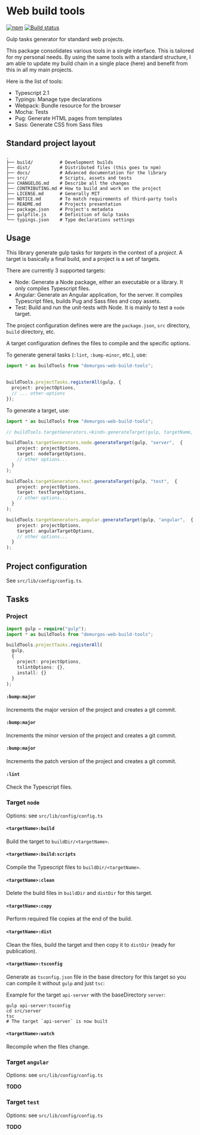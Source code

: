 # Web build tools

[![npm](https://img.shields.io/npm/v/demurgos-web-build-tools.svg?maxAge=2592000)](https://www.npmjs.com/package/demurgos-web-build-tools)
[![Build status](https://img.shields.io/travis/demurgos/web-build-tools/master.svg?maxAge=2592000)](https://travis-ci.org/demurgos/web-build-tools)

Gulp tasks generator for standard web projects.

This package consolidates various tools in a single interface. This is tailored for my personal
needs. By using the same tools with a standard structure, I am able to update my build chain in a
single place (here) and benefit from this in all my main projects.

Here is the list of tools:
- Typescript 2.1
- Typings: Manage type declarations
- Webpack: Bundle resource for the browser
- Mocha: Tests
- Pug: Generate HTML pages from templates
- Sass: Generate CSS from Sass files

## Standard project layout

```text
.
├── build/          # Development builds
├── dist/           # Distributed files (this goes to npm)
├── docs/           # Advanced documentation for the library
├── src/            # Scripts, assets and tests
├── CHANGELOG.md    # Describe all the changes
├── CONTRIBUTING.md # How to build and work on the project
├── LICENSE.md      # Generally MIT
├── NOTICE.md       # To match requirements of third-party tools
├── README.md       # Projects presentation
├── package.json    # Project's metadata
├── gulpfile.js     # Definition of Gulp tasks
└── typings.json    # Type declarations settings
```

## Usage

This library generate gulp tasks for _targets_ in the context of a _project_.
A target is basically a final build, and a project is a set of targets.

There are currently 3 supported targets:
- Node: Generate a Node package, either an executable or a library. It only
  compiles Typescript files.
- Angular: Generate an Angular application, for the server. It compiles
  Typescript files, builds Pug and Sass files and copy assets.
- Test: Build and run the unit-tests with Node. It is mainly to test a `node`
  target.

The project configuration defines were are the `package.json`, `src` directory,
`build` directory, etc.

A target configuration defines the files to compile and the specific options.
  
To generate general tasks (`:lint`, `:bump-minor`, etc.), use:
 
```typescript
import * as buildTools from "demurgos-web-build-tools";
 
 
buildTools.projectTasks.registerAll(gulp, {
  project: projectOptions,
  // ... other-options
});
```
 
To generate a target, use:

```typescript
import * as buildTools from "demurgos-web-build-tools";

// buildTools.targetGenerators.<kind>.generateTarget(gulp, targetName, options);

buildTools.targetGenerators.node.generateTarget(gulp, "server",  {
    project: projectOptions,
    target: nodeTargetOptions,
    // other options...
  }
);

buildTools.targetGenerators.test.generateTarget(gulp, "test",  {
    project: projectOptions,
    target: testTargetOptions,
    // other options...
  }
);

buildTools.targetGenerators.angular.generateTarget(gulp, "angular",  {
    project: projectOptions,
    target: angularTargetOptions,
    // other options...
  }
);

```

## Project configuration

See `src/lib/config/config.ts`.

## Tasks

### Project

```typescript
import gulp = require("gulp");
import * as buildTools from "demurgos-web-build-tools";

buildTools.projectTasks.registerAll(
  gulp,
  {
    project: projectOptions,
    tslintOptions: {},
    install: {}
  }
);
```

#### `:bump:major`

Increments the major version of the project and creates a git commit.

#### `:bump:major`

Increments the minor version of the project and creates a git commit.

#### `:bump:major`

Increments the patch version of the project and creates a git commit.

#### `:lint`

Check the Typescript files.

### Target `node`

Options: see `src/lib/config/config.ts`

#### `<targetName>:build`

Build the target to `buildDir/<targetName>`.

#### `<targetName>:build:scripts`

Compile the Typescript files to `buildDir/<targetName>`.

#### `<targetName>:clean`

Delete the build files in `buildDir` and `distDir` for this target.

#### `<targetName>:copy`

Perform required file copies at the end of the build.

#### `<targetName>:dist`

Clean the files, build the target and then copy it to `distDir` (ready for
publication).

#### `<targetName>:tsconfig`

Generate as `tsconfig.json` file in the base directory for this target so
you can compile it without `gulp` and just `tsc`:

Example for the target `api-server` with the baseDirectory `server`:

```
gulp api-server:tsconfig
cd src/server
tsc
# The target `api-server` is now built
```

#### `<targetName>:watch`

Recompile when the files change.

### Target `angular`

Options: see `src/lib/config/config.ts`

**TODO**

### Target `test`

Options: see `src/lib/config/config.ts`

**TODO**
